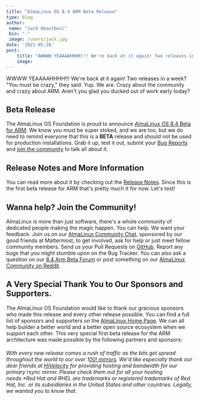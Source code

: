 ```yaml
---
title: "AlmaLinux OS 8.4 ARM Beta Release"
type: blog
author: 
 name: "Jack Aboutboul"
 bio: "-"
 image: /users/jack.jpg
date: '2021-05-28'
post:
    title: "AWWWW YEAAAAHHHH!!! We're back at it again! Two releases in a week? \"You must be crazy,\" they said. Yup. We are. Crazy about the community and crazy a..."
    image: 
---
```


WWWW YEAAAAHHHH!!! We're back at it again! Two releases in a week? "You must be crazy," they said. Yup. We are. Crazy about the community and crazy about ARM. Aren't you glad you ducked out of work early today?

## Beta Release

The AlmaLinux OS Foundation is proud to announce [AlmaLinux OS 8.4 Beta for ARM](https://repo.almalinux.org/almalinux/8.4-beta/isos/aarch64/). We know you must be super stoked, and we are too, but we do need to remind everyone that this is a **BETA** release and should not be used for production installations. Grab it up, test it out, submit your [Bug Reports](https://bugs.almalinux.org/) and [join the community](https://chat.almalinux.org/almalinux/channels/sigaltarch) to talk all about it.

## Release Notes and More Information

You can read more about it by checking out the [Release Notes](https://wiki.almalinux.org/release-notes/8.4-beta-arm.html). Since this is the first beta release for ARM that's pretty much it for now. Let's test!

## Wanna help? Join the Community!

AlmaLinux is more than just software, there's a whole community of dedicated people making the magic happen. You can help. We want your feedback. Join us on our [AlmaLinux Community Chat](https://chat.almalinux.org/), sponsored by our good friends at Mattermost, to get involved, ask for help or just meet fellow community members. Send us your Pull Requests on [GitHub](https://github.com/almalinux). Report any bugs that you might stumble upon on the Bug Tracker. You can also ask a question on our [8.4 Arm Beta Forum](https://almalinux.discourse.group/c/devel/8-4-arm-beta/22) or post something on our [AlmaLinux Community on Reddit](https://reddit.com/r/almalinux).

## A Very Special Thank You to Our Sponsors and Supporters.

The AlmaLinux OS Foundation would like to thank our gracious sponsors who made this release and every other release possible. You can find a full list of sponsors and supporters on the [AlmaLinux Home Page](https://almalinux.org/). We can all help builder a better world and a better open source ecosystem when we support each other. This very special first beta release for the ARM architecture was made possible by the following partners and sponsors:


###### With every new release comes a rush of traffic as the bits get spread throughout the world to our over 1[00! mirrors](https://mirrors.almalinux.org/). We'd like especially thank our dear friends at [HiVelocity](https://www.hivelocity.net/) for providing hosting and bandwidth for our primary rsync mirror. Please check them out for all your hosting needs.*Red Hat and RHEL are trademarks or registered trademarks of Red Hat, Inc. or its subsidiaries in the United States and other countries. Legally, we wanted you to know that.